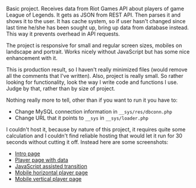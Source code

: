 Basic project. Receives data from Riot Games API about players of game League of Legends. It gets as JSON from REST API. Then parses it and shows it to the user. It has cache system, so if user hasn't changed since last time he/she has been sought up, bring up data from database instead. This way it prevents overhead in API requests.

The project is responsive for small and regular screen sizes, mobiles on landscape and portrait. Works nicely without JavaScript but has some nice enhancement with it.

This is production result, so I haven't really minimized files (would remove all the comments that I've written). Also, project is really small. So rather looking for functionality, look the way I write code and functions I use. Judge by that, rather than by size of project.

Nothing really more to tell, other than if you want to run it you have to:
- Change MySQL connection information in `__sys/res/dbconn.php`
- Change URL that it points to `__sys` in `__sys/loader.php`

I couldn't host it, because by nature of this project, it requires quite some calculation and I couldn't find reliable hosting that would let it run for 30 seconds without cutting it off. Instead here are some screenshots:

- <a href="https://raw.githubusercontent.com/thisnameistaken101/project-api-1293/master/images/index%20desktop.png">Intro page</a>
- <a href="https://raw.githubusercontent.com/thisnameistaken101/project-api-1293/master/images/player%20desktop.png">Player page with data</a>
- <a href="https://raw.githubusercontent.com/thisnameistaken101/project-api-1293/master/images/player%20desktop%20loading.png">JavaScript assisted transition</a>
- <a href="https://raw.githubusercontent.com/thisnameistaken101/project-api-1293/master/images/player%20mobile%20horizontal.png">Mobile horizontal player page</a>
- <a href="https://raw.githubusercontent.com/thisnameistaken101/project-api-1293/master/images/player%20mobile%20vertical.png">Mobile vertical player page</a>
